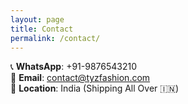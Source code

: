 ```yaml
---
layout: page
title: Contact
permalink: /contact/
---
```


📞 **WhatsApp**: +91-9876543210  
📧 **Email**: contact@tyzfashion.com  
📍 **Location**: India (Shipping All Over 🇮🇳)
